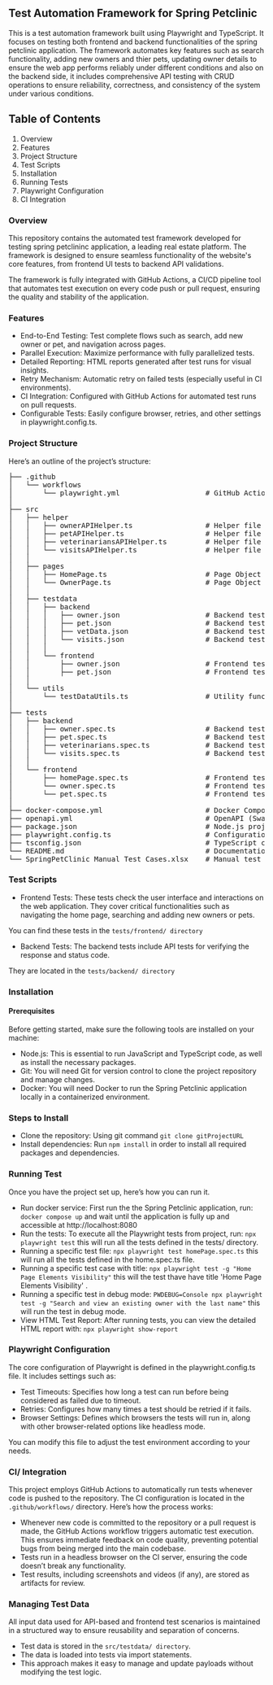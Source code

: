 ## Test Automation Framework for Spring Petclinic
This is a test automation framework built using Playwright and TypeScript. It focuses on testing both frontend and backend functionalities of the spring petclinic application. The framework automates key features such as search functionality, adding new owners and thier pets, updating owner details to ensure the web app performs reliably under different conditions and also on the backend side, it includes comprehensive API testing with CRUD operations to ensure reliability, correctness, and consistency of the system under various conditions.

## Table of Contents
1. Overview
2. Features
3. Project Structure
4. Test Scripts
5. Installation
6. Running Tests
7. Playwright Configuration
8. CI Integration

### Overview
This repository contains the automated test framework developed for testing spring petclininc application, a leading real estate platform. The framework is designed to ensure seamless functionality of the website's core features, from frontend UI tests to backend API validations.

The framework is fully integrated with GitHub Actions, a CI/CD pipeline tool that automates test execution on every code push or pull request, ensuring the quality and stability of the application.

### Features 
- End-to-End Testing: Test complete flows such as search, add new owner or pet, and navigation across pages.
- Parallel Execution: Maximize performance with fully parallelized tests.
- Detailed Reporting: HTML reports generated after test runs for visual insights.
- Retry Mechanism: Automatic retry on failed tests (especially useful in CI environments).
- CI Integration: Configured with GitHub Actions for automated test runs on pull requests.
- Configurable Tests: Easily configure browser, retries, and other settings in playwright.config.ts.

### Project Structure
Here’s an outline of the project’s structure:

<pre>
├── .github
│   └── workflows
│       └── playwright.yml                    # GitHub Actions workflow for running Playwright tests in CI/CD
│
├── src
│   ├── helper
│   │   ├── ownerAPIHelper.ts                 # Helper file for managing API requests related to owner
│   │   ├── petAPIHelper.ts                   # Helper file for managing API requests related to pet
│   │   ├── veterinariansAPIHelper.ts         # Helper file for managing API requests related to veterinarians
│   │   └── visitsAPIHelper.ts                # Helper file for managing API requests related to visits
│   │
│   ├── pages
│   │   ├── HomePage.ts                       # Page Object Model (POM) for the home page
│   │   └── OwnerPage.ts                      # Page Object Model (POM) for the owner page
│   │
│   ├── testdata
│   │   ├── backend
│   │   │   ├── owner.json                    # Backend test data for owner-related operations
│   │   │   ├── pet.json                      # Backend test data for pet-related operations
│   │   │   ├── vetData.json                  # Backend test data for veterinarians-related operations  
│   │   │   └── visits.json                   # Backend test data for visits
│   │   │
│   │   └── frontend
│   │       ├── owner.json                    # Frontend test data for owner-related operations
│   │       ├── pet.json                      # Frontend test data for pet-related operations
│   │
│   └── utils
│       └── testDataUtils.ts                  # Utility functions for processing and managing test data across tests
│
├── tests
│   ├── backend
│   │   ├── owner.spec.ts                     # Backend test case for testing owner-related API functionalities
│   │   ├── pet.spec.ts                       # Backend test case for testing pet-related API functionalities
│   │   ├── veterinarians.spec.ts             # Backend test case for testing veterinarian-related API functionalities 
│   │   └── visits.spec.ts                    # Backend test case for testing visit-related API functionalities
│   │
│   └── frontend
│       ├── homePage.spec.ts                  # Frontend test case for verifying home page UI elements and functionality
│       └── owner.spec.ts                     # Frontend test case for testing owner management functionality
│       └── pet.spec.ts                       # Frontend test case for testing pet functionality
│
├── docker-compose.yml                        # Docker Compose file to set up and run Spring Petclinic app
├── openapi.yml                               # OpenAPI (Swagger) specification for the API used by the Spring Petclinic app
├── package.json                              # Node.js project configuration file, including dependencies and scripts
├── playwright.config.ts                      # Configuration file for Playwright tests (test setup, timeouts, browser settings, etc.)
├── tsconfig.json                             # TypeScript configuration file for compiling TypeScript to JavaScript
└── README.md                                 # Documentation for the project (setup, usage, test instructions, etc.)
└── SpringPetClinic_Manual_Test_Cases.xlsx    # Manual test cases for validating Spring Pet Clinic application functionality
</pre>

### Test Scripts
- Frontend Tests: These tests check the user interface and interactions on the web application. They cover critical functionalities such as navigating the home page, searching and adding new owners or pets.

You can find these tests in the `tests/frontend/ directory`

- Backend Tests: The backend tests include API tests for verifying the response and status code.

They are located in the `tests/backend/ directory`

### Installation
#### Prerequisites
Before getting started, make sure the following tools are installed on your machine:
- Node.js: This is essential to run JavaScript and TypeScript code, as well as install the necessary packages.
- Git: You will need Git for version control to clone the project repository and manage changes.
- Docker: You will need Docker to run the Spring Petclinic application locally in a containerized environment.

### Steps to Install
- Clone the repository: Using git command `git clone gitProjectURL`
- Install dependencies: Run `npm install` in order to install all required packages and dependencies.

### Running Test 
Once you have the project set up, here’s how you can run it.
- Run docker service: First run the the Spring Petclinic application, run: `docker compose up` and wait until the application is fully up and accessible at http://localhost:8080
- Run the tests: To execute all the Playwright tests from project, run: `npx playwright test` this will run all the tests defined in the tests/ directory.
- Running a specific test file: `npx playwright test homePage.spec.ts` this will run all the tests defined in the home.spec.ts file.
- Running a specific test case with title: `npx playwright test -g "Home Page Elements Visibility"` this will the test thave have title 'Home Page Elements Visibility' .
- Running a specific test in debug mode: `PWDEBUG=Console npx playwright test -g "Search and view an existing owner with the last name"` this will run the test in debug mode.
- View HTML Test Report: After running tests, you can view the detailed HTML report with: `npx playwright show-report`


### Playwright Configuration
The core configuration of Playwright is defined in the playwright.config.ts file. It includes settings such as:
- Test Timeouts: Specifies how long a test can run before being considered as failed due to timeout.
- Retries: Configures how many times a test should be retried if it fails.
- Browser Settings: Defines which browsers the tests will run in, along with other browser-related options like headless mode.

You can modify this file to adjust the test environment according to your needs.

### CI/ Integration
This project employs GitHub Actions to automatically run tests whenever code is pushed to the repository. The CI configuration is located in the `.github/workflows/` directory. Here’s how the process works:
- Whenever new code is committed to the repository or a pull request is made, the GitHub Actions workflow triggers automatic test execution. This ensures immediate feedback on code quality, preventing potential bugs from being merged into the main codebase.
- Tests run in a headless browser on the CI server, ensuring the code doesn’t break any functionality.
- Test results, including screenshots and videos (if any), are stored as artifacts for review.

### Managing Test Data
All input data used for API-based and frontend test scenarios is maintained in a structured way to ensure reusability and separation of concerns.
- Test data is stored in the `src/testdata/ directory`.
- The data is loaded into tests via import statements.
- This approach makes it easy to manage and update payloads without modifying the test logic.
